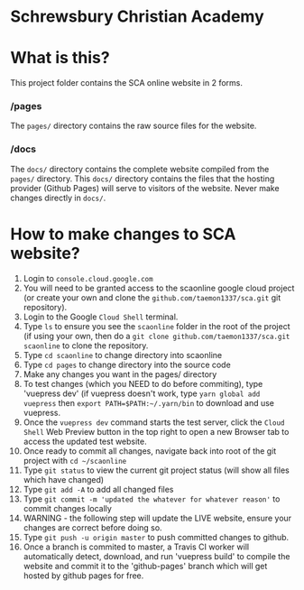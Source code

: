 # Schrewsbury Christian Academy

# What is this?
This project folder contains the SCA online website in 2 forms.

### /pages
The `pages/` directory contains the raw source files for the website.

### /docs
The `docs/` directory contains the complete website compiled from the `pages/` directory.
This `docs/` directory contains the files that the hosting provider (Github Pages) will serve to visitors of the website.  Never make changes directly in `docs/`.

# How to make changes to SCA website?

1. Login to `console.cloud.google.com`
2. You will need to be granted access to the scaonline google cloud project (or create your own and clone the `github.com/taemon1337/sca.git` git repository).
3. Login to the Google `Cloud Shell` terminal.
4. Type `ls` to ensure you see the `scaonline` folder in the root of the project (if using your own, then do a `git clone github.com/taemon1337/sca.git scaonline` to clone the repository.
5. Type `cd scaonline` to change directory into scaonline
6. Type `cd pages` to change directory into the source code
7. Make any changes you want in the pages/ directory
8. To test changes (which you NEED to do before commiting), type 'vuepress dev' (if vuepress doesn't work, type `yarn global add vuepress` then `export PATH=$PATH:~/.yarn/bin` to download and use vuepress.
9. Once the `vuepress dev` command starts the test server, click the `Cloud Shell` Web Preview button in the top right to open a new Browser tab to access the updated test website.
10. Once ready to commit all changes, navigate back into root of the git project with `cd ~/scaonline`
11. Type `git status` to view the current git project status (will show all files which have changed)
12. Type `git add -A` to add all changed files
13. Type `git commit -m 'updated the whatever for whatever reason'` to commit changes locally
14. WARNING - the following step will update the LIVE website, ensure your changes are correct before doing so.
15. Type `git push -u origin master` to push committed changes to github.
16. Once a branch is commited to master, a Travis CI worker will automatically detect, download, and run 'vuepress build' to compile the website and commit it to the 'github-pages' branch which will get hosted by github pages for free.



